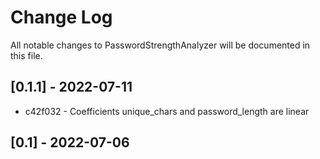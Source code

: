 Change Log
==========

All notable changes to PasswordStrengthAnalyzer will be documented in this file.

## [0.1.1] - 2022-07-11

* c42f032 - Coefficients unique_chars and password_length are linear

## [0.1] - 2022-07-06
